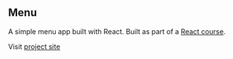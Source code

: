 ## Menu

A simple menu app built with React. Built as part of a <a href="https://www.udemy.com/course/react-tutorial-and-projects-course">React course</a>.

Visit <a href="https://er-menu.netlify.app">project site</a>
